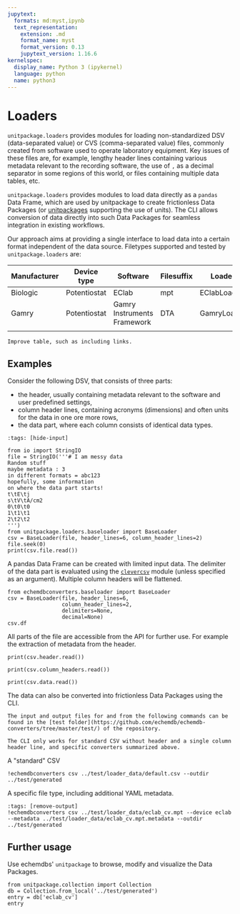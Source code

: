 ```yaml
---
jupytext:
  formats: md:myst,ipynb
  text_representation:
    extension: .md
    format_name: myst
    format_version: 0.13
    jupytext_version: 1.16.6
kernelspec:
  display_name: Python 3 (ipykernel)
  language: python
  name: python3
---
```


# Loaders

`unitpackage.loaders` provides modules for loading non-standardized DSV (data-separated value) or CVS (comma-separated value) files, commonly created from software used to operate laboratory equipment.
Key issues of these files are, for example, lengthy header lines containing various metadata relevant to the recording software,
the use of `,` as a decimal separator in some regions of this world,
or files containing multiple data tables, etc.

`unitpackage.loaders` provides modules to load data directly as a `pandas` Data Frame, which are used by unitpackage to create frictionless Data Packages (or [unitpackages](https://github.com/echemdb/) supporting the use of units).
The CLI allows conversion of data directly into such Data Packages for seamless integration in existing workflows.

Our approach aims at providing a single interface to load data into a certain format independent of the data source.
Filetypes supported and tested by `unitpackage.loaders` are:

| Manufacturer | Device type  | Software                    | Filesuffix | Loader      | device |
|--------------|--------------|-----------------------------|------------|-------------|--------|
| Biologic     | Potentiostat | EClab                       | mpt        | EClabLoader | eclab  |
| Gamry        | Potentiostat | Gamry Instruments Framework | DTA        | GamryLoader | gamry  |
|              |              |                             |            |             |        |

```{todo}
Improve table, such as including links.
```

## Examples

Consider the following DSV, that consists of three parts:

* the header, usually containing metadata relevant to the software and user predefined settings,
* column header lines, containing acronyms (dimensions) and often units for the data in one ore more rows,
* the data part, where each column consists of identical data types.

```{code-cell} ipython3
:tags: [hide-input]

from io import StringIO
file = StringIO('''# I am messy data
Random stuff
maybe metadata : 3
in different formats = abc123
hopefully, some information
on where the data part starts!
t\tE\tj
s\tV\tA/cm2
0\t0\t0
1\t1\t1
2\t2\t2
''')
from unitpackage.loaders.baseloader import BaseLoader
csv = BaseLoader(file, header_lines=6, column_header_lines=2)
file.seek(0)
print(csv.file.read())
```

A pandas Data Frame can be created with limited input data.
The delimiter of the data part is evaluated using the [`clevercsv`](https://clevercsv.readthedocs.io/en/latest/index.html) module (unless specified as an argument).
Multiple column headers will be flattened.

```{code-cell} ipython3
from echemdbconverters.baseloader import BaseLoader
csv = BaseLoader(file, header_lines=6,
                 column_header_lines=2,
                 delimiters=None,
                 decimal=None)
csv.df
```

All parts of the file are accessible from the API for further use. For example the extraction of metadata from the header.

```{code-cell} ipython3
print(csv.header.read())
```

```{code-cell} ipython3
print(csv.column_headers.read())
```

```{code-cell} ipython3
print(csv.data.read())
```

The data can also be converted into frictionless Data Packages using the CLI.

```{note}
The input and output files for and from the following commands can be found in the [test folder](https://github.com/echemdb/echemdb-converters/tree/master/test/) of the repository.

The CLI only works for standard CSV without header and a single column header line, and specific converters summarized above.
```

A "standard" CSV

```{code-cell} ipython3
!echemdbconverters csv ../test/loader_data/default.csv --outdir ../test/generated
```

A specific file type, including additional YAML metadata.

```{code-cell} ipython3
:tags: [remove-output]
!echemdbconverters csv ../test/loader_data/eclab_cv.mpt --device eclab --metadata ../test/loader_data/eclab_cv.mpt.metadata --outdir ../test/generated
```

## Further usage

Use echemdbs' `unitpackage` to browse, modify and visualize the Data Packages.

```{code-cell} ipython3
from unitpackage.collection import Collection
db = Collection.from_local('../test/generated')
entry = db['eclab_cv']
entry
```
